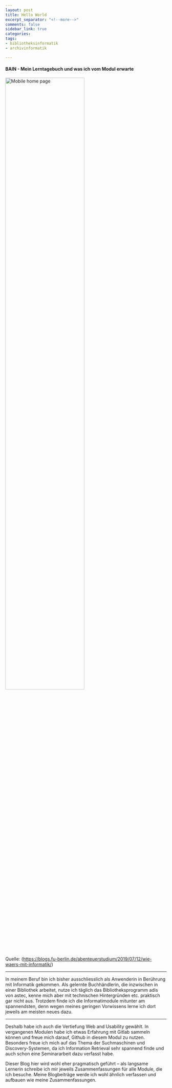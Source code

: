 ```yaml
---
layout: post
title: Hello World
excerpt_separator: "<!--more-->"
comments: false
sidebar_link: true
categories: 
tags: 
- bibliotheksinformatik
- archivinformatik

---
```


#### BAIN - Mein Lerntagebuch und was ich vom Modul erwarte 

<img alt="Mobile home page" src="https://github.com/rumolin/lerntagebuch-bain/blob/master/_screenshots/binaer.jpg?raw=true" width="70%"/>

Quelle: (https://blogs.fu-berlin.de/abenteuerstudium/2019/07/12/wie-waers-mit-informatik/)

---

In meinem Beruf bin ich bisher ausschliesslich als Anwenderin in Berührung mit Informatik gekommen. Als gelernte Buchhändlerin, die inzwischen in einer Bibliothek arbeitet, nutze ich täglich das Bibliotheksprogramm adis von astec, kenne mich aber mit technischen Hintergründen etc. praktisch gar nicht aus. Trotzdem finde ich die Informatimodule mitunter am spannendsten, denn wegen meines geringen Vorwissens lerne ich dort jeweils am meisten neues dazu. 

<!--more-->

---

Deshalb habe ich auch die Vertiefung Web and Usability gewählt. In vergangenen Modulen habe ich etwas  Erfahrung mit Gitlab sammeln können und freue mich darauf, Github in diesem Modul zu nutzen. Besonders freue ich mich auf das Thema der Suchmaschinen und Discovery-Systemen, da ich Information Retrieval sehr spannend finde und auch schon eine Seminararbeit dazu verfasst habe. 

Dieser Blog hier wird wohl eher pragmatisch geführt – als langsame Lernerin schreibe ich mir jeweils  Zusammenfassungen für alle Module, die ich besuche. Meine Blogbeiträge werde ich wohl ähnlich verfassen und aufbauen wie meine Zusammenfassungen. 
